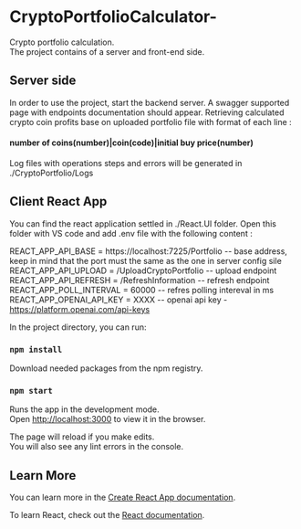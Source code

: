 # CryptoPortfolioCalculator-
Crypto portfolio calculation.  
The project contains of a server and front-end side.

## Server side
In order to use the project, start the backend server.  A swagger supported page with endpoints documentation should appear.    Retrieving calculated crypto coin profits base on uploaded portfolio file with format of each line :  
#### number of coins(number)|coin(code)|initial buy price(number)  
Log files with operations steps and errors will be generated in ./CryptoPortfolio/Logs    

## Client React App
You can find the react application settled in ./React.UI folder. Open this folder with VS code and add .env file with the following content :  

REACT_APP_API_BASE = https://localhost:7225/Portfolio   -- base address, keep in mind that the port must the same as the one in server config sile  
REACT_APP_API_UPLOAD = /UploadCryptoPortfolio           -- upload endpoint  
REACT_APP_API_REFRESH = /RefreshInformation             -- refresh endpoint  
REACT_APP_POLL_INTERVAL = 60000                         -- refres polling intereval in ms  
REACT_APP_OPENAI_API_KEY = XXXX                         -- openai api key - https://platform.openai.com/api-keys  

In the project directory, you can run:  

### `npm install`

Download needed packages from the npm registry.

### `npm start`

Runs the app in the development mode.\
Open [http://localhost:3000](http://localhost:3000) to view it in the browser.

The page will reload if you make edits.\
You will also see any lint errors in the console.

## Learn More

You can learn more in the [Create React App documentation](https://facebook.github.io/create-react-app/docs/getting-started).

To learn React, check out the [React documentation](https://reactjs.org/).
